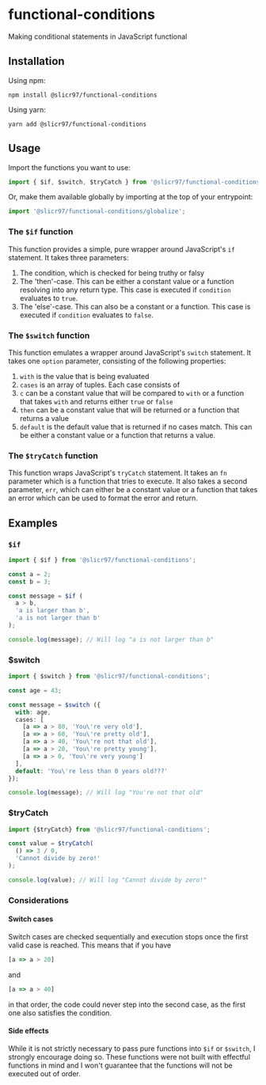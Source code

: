 # functional-conditions
Making conditional statements in JavaScript functional

## Installation
Using npm:
```
npm install @slicr97/functional-conditions
```

Using yarn:
```
yarn add @slicr97/functional-conditions
```

## Usage
Import the functions you want to use:
```typescript
import { $if, $switch, $tryCatch } from '@slicr97/functional-conditions';
```

Or, make them available globally by importing at the top of your entrypoint:
```typescript
import '@slicr97/functional-conditions/globalize';
```

### The `$if` function

This function provides a simple, pure wrapper around JavaScript's `if` statement. It takes three parameters:
1. The condition, which is checked for being truthy or falsy
2. The 'then'-case. This can be either a constant value or a function resolving into any return type. This case is executed if `condition` evaluates to `true`.
3. The 'else'-case. This can also be a constant or a function. This case is executed if `condition` evaluates to `false`.

### The `$switch` function

This function emulates a wrapper around JavaScript's `switch` statement. It takes one `option` parameter, consisting of the following properties:
1. `with` is the value that is being evaluated
2. `cases` is an array of tuples. Each case consists of
  1. `c` can be a constant value that will be compared to `with` or a function that takes `with` and returns either `true` or `false`
  2. `then` can be a constant value that will be returned or a function that returns a value
3. `default` is the default value that is returned if no cases match. This can be either a constant value or a function that returns a value.

### The `$tryCatch` function

This function wraps JavaScript's `tryCatch` statement. It takes an `fn` parameter which is a function that tries to execute.
It also takes a second parameter, `err`, which can either be a constant value or a function that takes an error which can be used to format the error and return.

## Examples

### `$if`
```typescript
import { $if } from '@slicr97/functional-conditions';

const a = 2;
const b = 3;

const message = $if (
  a > b,
  'a is larger than b',
  'a is not larger than b'
);

console.log(message); // Will log "a is not larger than b"
```

### $switch
```typescript
import { $switch } from '@slicr97/functional-conditions';

const age = 43;

const message = $switch ({
  with: age,
  cases: [
    [a => a > 80, 'You\'re very old'],
    [a => a > 60, 'You\'re pretty old'],
    [a => a > 40, 'You\'re not that old'],
    [a => a > 20, 'You\'re pretty young'],
    [a => a > 0, 'You\'re very young']
  ],
  default: 'You\'re less than 0 years old???'
});

console.log(message); // Will log "You're not that old"
```

### $tryCatch

```typescript
import {$tryCatch} from '@slicr97/functional-conditions';

const value = $tryCatch(
  () => 3 / 0,
  'Cannot divide by zero!'
);

console.log(value); // Will log "Cannot divide by zero!"
```

### Considerations

#### Switch cases
Switch cases are checked sequentially and execution stops once the first valid case is reached. This means that if you have
```typescript
[a => a > 20]
```
and
```typescript
[a => a > 40]
```
in that order, the code could never step into the second case, as the first one also satisfies the condition.

#### Side effects
While it is not strictly necessary to pass pure functions into `$if` or `$switch`, I strongly encourage doing so. These functions were not built with effectful functions in mind and I won't guarantee that the functions will not be executed out of order.
